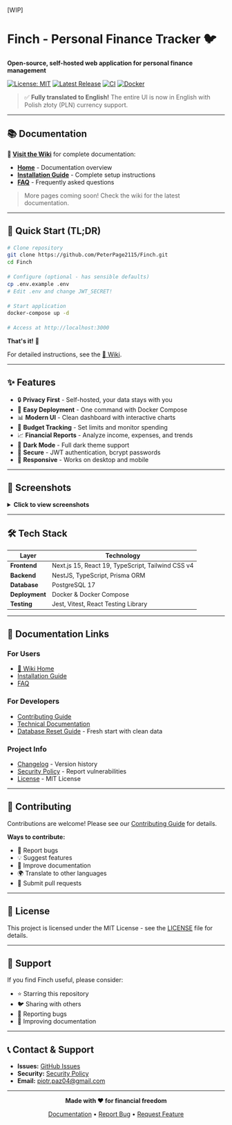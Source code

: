 [WIP]
# Finch - Personal Finance Tracker 🐦

**Open-source, self-hosted web application for personal finance management**

[![License: MIT](https://img.shields.io/badge/License-MIT-blue.svg)](LICENSE)
[![Latest Release](https://img.shields.io/github/v/release/PeterPage2115/Finch?display_name=tag)](https://github.com/PeterPage2115/Finch/releases)
[![CI](https://github.com/PeterPage2115/Finch/actions/workflows/ci.yml/badge.svg)](https://github.com/PeterPage2115/Finch/actions/workflows/ci.yml)
[![Docker](https://img.shields.io/badge/Docker-Ready-2496ED?logo=docker&logoColor=white)](https://www.docker.com/)

> ✅ **Fully translated to English!** The entire UI is now in English with Polish złoty (PLN) currency support.

---

## 📚 Documentation

**📖 [Visit the Wiki](https://github.com/PeterPage2115/Finch/wiki)** for complete documentation:

- **[Home](https://github.com/PeterPage2115/Finch/wiki/Home)** - Documentation overview
- **[Installation Guide](https://github.com/PeterPage2115/Finch/wiki/Installation-Guide)** - Complete setup instructions
- **[FAQ](https://github.com/PeterPage2115/Finch/wiki/FAQ)** - Frequently asked questions

> More pages coming soon! Check the wiki for the latest documentation.

---

## 🚀 Quick Start (TL;DR)

```bash
# Clone repository
git clone https://github.com/PeterPage2115/Finch.git
cd Finch

# Configure (optional - has sensible defaults)
cp .env.example .env
# Edit .env and change JWT_SECRET!

# Start application
docker-compose up -d

# Access at http://localhost:3000
```

**That's it!** 🎉

For detailed instructions, see the [📖 Wiki](https://github.com/PeterPage2115/Finch/wiki).

---

## ✨ Features

- 🔒 **Privacy First** - Self-hosted, your data stays with you
- 🐳 **Easy Deployment** - One command with Docker Compose
- 📊 **Modern UI** - Clean dashboard with interactive charts
- 💼 **Budget Tracking** - Set limits and monitor spending
- 📈 **Financial Reports** - Analyze income, expenses, and trends
- 🎨 **Dark Mode** - Full dark theme support
- 🔐 **Secure** - JWT authentication, bcrypt passwords
- 📱 **Responsive** - Works on desktop and mobile

---

## 📸 Screenshots

<details>
<summary><strong>Click to view screenshots</strong></summary>

<div align="center">
  
### Landing Page
<img src="screenshots/Homepage.png" alt="Homepage" width="800"/>

### Dashboard
<img src="screenshots/Dashboard.png" alt="Dashboard" width="800"/>

### Categories Management
<img src="screenshots/Categories.png" alt="Categories" width="800"/>

### Budget Tracking
<img src="screenshots/Budgets.png" alt="Budgets" width="800"/>

### Financial Reports
<img src="screenshots/Reports.png" alt="Reports" width="800"/>

</div>

</details>

---

## 🛠️ Tech Stack

| Layer | Technology |
|-------|-----------|
| **Frontend** | Next.js 15, React 19, TypeScript, Tailwind CSS v4 |
| **Backend** | NestJS, TypeScript, Prisma ORM |
| **Database** | PostgreSQL 17 |
| **Deployment** | Docker & Docker Compose |
| **Testing** | Jest, Vitest, React Testing Library |

---

## 📖 Documentation Links

### For Users
- [📖 Wiki Home](https://github.com/PeterPage2115/Finch/wiki)
- [Installation Guide](https://github.com/PeterPage2115/Finch/wiki/Installation-Guide)
- [FAQ](https://github.com/PeterPage2115/Finch/wiki/FAQ)

### For Developers
- [Contributing Guide](CONTRIBUTING.md)
- [Technical Documentation](./docs/technical/)
- [Database Reset Guide](./docs/DATABASE_RESET.md) - Fresh start with clean data

### Project Info
- [Changelog](CHANGELOG.md) - Version history
- [Security Policy](SECURITY.md) - Report vulnerabilities
- [License](LICENSE) - MIT License

---

## 🤝 Contributing

Contributions are welcome! Please see our [Contributing Guide](CONTRIBUTING.md) for details.

**Ways to contribute:**
- 🐛 Report bugs
- 💡 Suggest features
- 📝 Improve documentation
- 🌍 Translate to other languages
- 🔧 Submit pull requests

---

## 📝 License

This project is licensed under the MIT License - see the [LICENSE](LICENSE) file for details.

---

## 🌟 Support

If you find Finch useful, please consider:
- ⭐ Starring this repository
- 🐦 Sharing with others
- 🐛 Reporting bugs
- 📖 Improving documentation

---

## 📞 Contact & Support

- **Issues:** [GitHub Issues](https://github.com/PeterPage2115/Finch/issues)
- **Security:** [Security Policy](SECURITY.md)
- **Email:** piotr.paz04@gmail.com

---

<div align="center">

**Made with ❤️ for financial freedom**

[Documentation](https://github.com/PeterPage2115/Finch/wiki) • [Report Bug](https://github.com/PeterPage2115/Finch/issues) • [Request Feature](https://github.com/PeterPage2115/Finch/issues)

</div>
